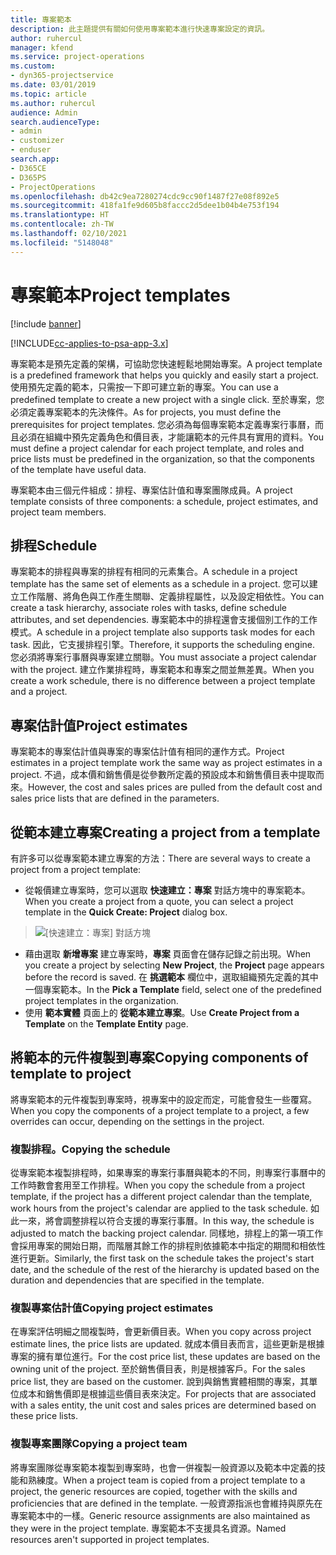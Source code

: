 ```yaml
---
title: 專案範本
description: 此主題提供有關如何使用專案範本進行快速專案設定的資訊。
author: ruhercul
manager: kfend
ms.service: project-operations
ms.custom:
- dyn365-projectservice
ms.date: 03/01/2019
ms.topic: article
ms.author: ruhercul
audience: Admin
search.audienceType:
- admin
- customizer
- enduser
search.app:
- D365CE
- D365PS
- ProjectOperations
ms.openlocfilehash: db42c9ea7280274cdc9cc90f1487f27e08f892e5
ms.sourcegitcommit: 418fa1fe9d605b8faccc2d5dee1b04b4e753f194
ms.translationtype: HT
ms.contentlocale: zh-TW
ms.lasthandoff: 02/10/2021
ms.locfileid: "5148048"
---
```

# <a name="project-templates"></a><span data-ttu-id="0bdae-103">專案範本</span><span class="sxs-lookup"><span data-stu-id="0bdae-103">Project templates</span></span> 

[!include [banner](../includes/psa-now-project-operations.md)]

[!INCLUDE[cc-applies-to-psa-app-3.x](../includes/cc-applies-to-psa-app-3x.md)]

<span data-ttu-id="0bdae-104">專案範本是預先定義的架構，可協助您快速輕鬆地開始專案。</span><span class="sxs-lookup"><span data-stu-id="0bdae-104">A project template is a predefined framework that helps you quickly and easily start a project.</span></span> <span data-ttu-id="0bdae-105">使用預先定義的範本，只需按一下即可建立新的專案。</span><span class="sxs-lookup"><span data-stu-id="0bdae-105">You can use a predefined template to create a new project with a single click.</span></span> <span data-ttu-id="0bdae-106">至於專案，您必須定義專案範本的先決條件。</span><span class="sxs-lookup"><span data-stu-id="0bdae-106">As for projects, you must define the prerequisites for project templates.</span></span> <span data-ttu-id="0bdae-107">您必須為每個專案範本定義專案行事曆，而且必須在組織中預先定義角色和價目表，才能讓範本的元件具有實用的資料。</span><span class="sxs-lookup"><span data-stu-id="0bdae-107">You must define a project calendar for each project template, and roles and price lists must be predefined in the organization, so that the components of the template have useful data.</span></span>

<span data-ttu-id="0bdae-108">專案範本由三個元件組成：排程、專案估計值和專案團隊成員。</span><span class="sxs-lookup"><span data-stu-id="0bdae-108">A project template consists of three components: a schedule, project estimates, and project team members.</span></span>

## <a name="schedule"></a><span data-ttu-id="0bdae-109">排程</span><span class="sxs-lookup"><span data-stu-id="0bdae-109">Schedule</span></span>

<span data-ttu-id="0bdae-110">專案範本的排程與專案的排程有相同的元素集合。</span><span class="sxs-lookup"><span data-stu-id="0bdae-110">A schedule in a project template has the same set of elements as a schedule in a project.</span></span> <span data-ttu-id="0bdae-111">您可以建立工作階層、將角色與工作產生關聯、定義排程屬性，以及設定相依性。</span><span class="sxs-lookup"><span data-stu-id="0bdae-111">You can create a task hierarchy, associate roles with tasks, define schedule attributes, and set dependencies.</span></span> <span data-ttu-id="0bdae-112">專案範本中的排程還會支援個別工作的工作模式。</span><span class="sxs-lookup"><span data-stu-id="0bdae-112">A schedule in a project template also supports task modes for each task.</span></span> <span data-ttu-id="0bdae-113">因此，它支援排程引擎。</span><span class="sxs-lookup"><span data-stu-id="0bdae-113">Therefore, it supports the scheduling engine.</span></span> <span data-ttu-id="0bdae-114">您必須將專案行事曆與專案建立關聯。</span><span class="sxs-lookup"><span data-stu-id="0bdae-114">You must associate a project calendar with the project.</span></span> <span data-ttu-id="0bdae-115">建立作業排程時，專案範本和專案之間並無差異。</span><span class="sxs-lookup"><span data-stu-id="0bdae-115">When you create a work schedule, there is no difference between a project template and a project.</span></span>

## <a name="project-estimates"></a><span data-ttu-id="0bdae-116">專案估計值</span><span class="sxs-lookup"><span data-stu-id="0bdae-116">Project estimates</span></span>

<span data-ttu-id="0bdae-117">專案範本的專案估計值與專案的專案估計值有相同的運作方式。</span><span class="sxs-lookup"><span data-stu-id="0bdae-117">Project estimates in a project template work the same way as project estimates in a project.</span></span> <span data-ttu-id="0bdae-118">不過，成本價和銷售價是從參數所定義的預設成本和銷售價目表中提取而來。</span><span class="sxs-lookup"><span data-stu-id="0bdae-118">However, the cost and sales prices are pulled from the default cost and sales price lists that are defined in the parameters.</span></span>

## <a name="creating-a-project-from-a-template"></a><span data-ttu-id="0bdae-119">從範本建立專案</span><span class="sxs-lookup"><span data-stu-id="0bdae-119">Creating a project from a template</span></span>
 
<span data-ttu-id="0bdae-120">有許多可以從專案範本建立專案的方法：</span><span class="sxs-lookup"><span data-stu-id="0bdae-120">There are several ways to create a project from a project template:</span></span>

- <span data-ttu-id="0bdae-121">從報價建立專案時，您可以選取 **快速建立：專案** 對話方塊中的專案範本。</span><span class="sxs-lookup"><span data-stu-id="0bdae-121">When you create a project from a quote, you can select a project template in the **Quick Create: Project** dialog box.</span></span>

> ![[快速建立：專案] 對話方塊](media/project-11.png)

- <span data-ttu-id="0bdae-123">藉由選取 **新增專案** 建立專案時，**專案** 頁面會在儲存記錄之前出現。</span><span class="sxs-lookup"><span data-stu-id="0bdae-123">When you create a project by selecting **New Project**, the **Project** page appears before the record is saved.</span></span> <span data-ttu-id="0bdae-124">在 **挑選範本** 欄位中，選取組織預先定義的其中一個專案範本。</span><span class="sxs-lookup"><span data-stu-id="0bdae-124">In the **Pick a Template** field, select one of the predefined project templates in the organization.</span></span>
- <span data-ttu-id="0bdae-125">使用 **範本實體** 頁面上的 **從範本建立專案**。</span><span class="sxs-lookup"><span data-stu-id="0bdae-125">Use **Create Project from a Template** on the **Template Entity** page.</span></span>

## <a name="copying-components-of-template-to-project"></a><span data-ttu-id="0bdae-126">將範本的元件複製到專案</span><span class="sxs-lookup"><span data-stu-id="0bdae-126">Copying components of template to project</span></span>

<span data-ttu-id="0bdae-127">將專案範本的元件複製到專案時，視專案中的設定而定，可能會發生一些覆寫。</span><span class="sxs-lookup"><span data-stu-id="0bdae-127">When you copy the components of a project template to a project, a few overrides can occur, depending on the settings in the project.</span></span>

### <a name="copying-the-schedule"></a><span data-ttu-id="0bdae-128">複製排程。</span><span class="sxs-lookup"><span data-stu-id="0bdae-128">Copying the schedule</span></span>

<span data-ttu-id="0bdae-129">從專案範本複製排程時，如果專案的專案行事曆與範本的不同，則專案行事曆中的工作時數會套用至工作排程。</span><span class="sxs-lookup"><span data-stu-id="0bdae-129">When you copy the schedule from a project template, if the project has a different project calendar than the template, work hours from the project's calendar are applied to the task schedule.</span></span> <span data-ttu-id="0bdae-130">如此一來，將會調整排程以符合支援的專案行事曆。</span><span class="sxs-lookup"><span data-stu-id="0bdae-130">In this way, the schedule is adjusted to match the backing project calendar.</span></span> <span data-ttu-id="0bdae-131">同樣地，排程上的第一項工作會採用專案的開始日期，而階層其餘工作的排程則依據範本中指定的期間和相依性進行更新。</span><span class="sxs-lookup"><span data-stu-id="0bdae-131">Similarly, the first task on the schedule takes the project's start date, and the schedule of the rest of the hierarchy is updated based on the duration and dependencies that are specified in the template.</span></span> 

### <a name="copying-project-estimates"></a><span data-ttu-id="0bdae-132">複製專案估計值</span><span class="sxs-lookup"><span data-stu-id="0bdae-132">Copying project estimates</span></span> 

<span data-ttu-id="0bdae-133">在專案評估明細之間複製時，會更新價目表。</span><span class="sxs-lookup"><span data-stu-id="0bdae-133">When you copy across project estimate lines, the price lists are updated.</span></span> <span data-ttu-id="0bdae-134">就成本價目表而言，這些更新是根據專案的擁有單位進行。</span><span class="sxs-lookup"><span data-stu-id="0bdae-134">For the cost price list, these updates are based on the owning unit of the project.</span></span> <span data-ttu-id="0bdae-135">至於銷售價目表，則是根據客戶。</span><span class="sxs-lookup"><span data-stu-id="0bdae-135">For the sales price list, they are based on the customer.</span></span> <span data-ttu-id="0bdae-136">說到與銷售實體相關的專案，其單位成本和銷售價即是根據這些價目表來決定。</span><span class="sxs-lookup"><span data-stu-id="0bdae-136">For projects that are associated with a sales entity, the unit cost and sales prices are determined based on these price lists.</span></span>

### <a name="copying-a-project-team"></a><span data-ttu-id="0bdae-137">複製專案團隊</span><span class="sxs-lookup"><span data-stu-id="0bdae-137">Copying a project team</span></span>

<span data-ttu-id="0bdae-138">將專案團隊從專案範本複製到專案時，也會一併複製一般資源以及範本中定義的技能和熟練度。</span><span class="sxs-lookup"><span data-stu-id="0bdae-138">When a project team is copied from a project template to a project, the generic resources are copied, together with the skills and proficiencies that are defined in the template.</span></span> <span data-ttu-id="0bdae-139">一般資源指派也會維持與原先在專案範本中的一樣。</span><span class="sxs-lookup"><span data-stu-id="0bdae-139">Generic resource assignments are also maintained as they were in the project template.</span></span> <span data-ttu-id="0bdae-140">專案範本不支援具名資源。</span><span class="sxs-lookup"><span data-stu-id="0bdae-140">Named resources aren't supported in project templates.</span></span>
